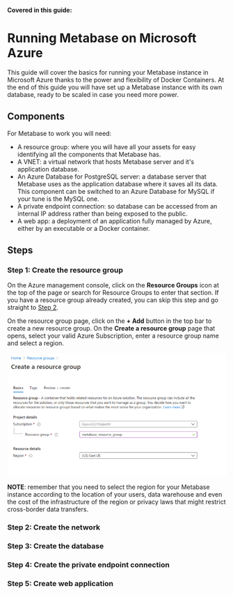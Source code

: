 **Covered in this guide:**



# Running Metabase on Microsoft Azure

This guide will cover the basics for running your Metabase instance in Microsoft Azure thanks to the power and flexibility of Docker Containers. At the end of this guide you will have set up a Metabase instance with its own database, ready to be scaled in case you need more power.

## Components

For Metabase to work you will need:
- A resource group: where you will have all your assets for easy identifying all the components that Metabase has.
- A VNET: a virtual network that hosts Metabase server and it's application database.
- An Azure Database for PostgreSQL server: a database server that Metabase uses as the application database where it saves all its data. This component can be switched to an Azure Database for MySQL if your tune is the MySQL one.
- A private endpoint connection: so database can be accessed from an internal IP address rather than being exposed to the public.
- A web app: a deployment of an application fully managed by Azure, either by an executable or a Docker container.

## Steps

### Step 1: Create the resource group

On the Azure management console, click on the **Resource Groups** icon at the top of the page or search for Resource Groups to enter that section. If you have a resource group already created, you can skip this step and go straight to [Step 2](#step-2-create-the-network).

On the resource group page, click on the **+ Add** button in the top bar to create a new resource group. On the **Create a resource group** page that opens, select your valid Azure Subscription, enter a resource group name and select a region.

![Create a Resource Group](images/AZResource_group_Add.png)

__NOTE__: remember that you need to select the region for your Metabase instance according to the location of your users, data warehouse and even the cost of the infrastructure of the region or privacy laws that might restrict cross-border data transfers.

### Step 2: Create the network

### Step 3: Create the database

### Step 4: Create the private endpoint connection

### Step 5: Create web application
